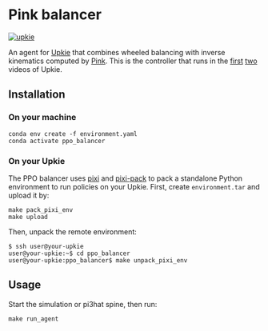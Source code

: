 # Pink balancer

[![upkie](https://img.shields.io/badge/upkie-6.1.0-salmon)](https://github.com/upkie/upkie/tree/v6.1.0)

An agent for [Upkie](https://github.com/upkie/upkie/) that combines wheeled balancing with inverse kinematics computed by [Pink](https://github.com/stephane-caron/pink). This is the controller that runs in the [first](https://www.youtube.com/shorts/8b36XcCgh7s) [two](https://www.youtube.com/watch?v=NO_TkHGS0wQ) videos of Upkie.

## Installation

### On your machine

```console
conda env create -f environment.yaml
conda activate ppo_balancer
```

### On your Upkie

The PPO balancer uses [pixi](https://pixi.sh/latest/#installation) and [pixi-pack](https://github.com/Quantco/pixi-pack/releases) to pack a standalone Python environment to run policies on your Upkie. First, create `environment.tar` and upload it by:

```console
make pack_pixi_env
make upload
```

Then, unpack the remote environment:

```console
$ ssh user@your-upkie
user@your-upkie:~$ cd ppo_balancer
user@your-upkie:ppo_balancer$ make unpack_pixi_env
```

## Usage

Start the simulation or pi3hat spine, then run:

```console
make run_agent
```
